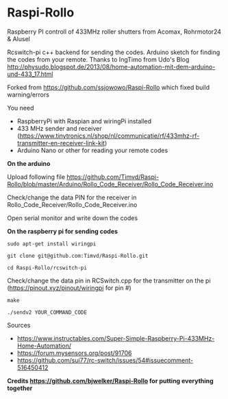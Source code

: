 # Raspi-Rollo
Raspberry PI controll of 433MHz roller shutters from Acomax, Rohrmotor24 &amp; Alusel

Rcswitch-pi c++ backend for sending the codes.
Arduino sketch for finding the codes from your remote. Thanks to IngTimo from Udo's Blog http://physudo.blogspot.de/2013/08/home-automation-mit-dem-arduino-und-433_17.html

Forked from https://github.com/ssjowowo/Raspi-Rollo which fixed build warning/errors

You need
- RaspberryPi with Raspian and wiringPi installed
- 433 MHz sender and receiver (https://www.tinytronics.nl/shop/nl/communicatie/rf/433mhz-rf-transmitter-en-receiver-link-kit)
- Arduino Nano or other for reading your remote codes


**On the arduino**

Upload following file https://github.com/Timvd/Raspi-Rollo/blob/master/Arduino/Rollo_Code_Receiver/Rollo_Code_Receiver.ino 

Check/change the data PIN for the receiver in Rollo_Code_Receiver/Rollo_Code_Receiver.ino

Open serial monitor and write down the codes

**On the raspberry pi for sending codes**

`sudo apt-get install wiringpi`

`git clone git@github.com:Timvd/Raspi-Rollo.git`

`cd Raspi-Rollo/rcswitch-pi`

Check/change the data pin in RCSwitch.cpp for the transmitter on the pi (https://pinout.xyz/pinout/wiringpi for pin #)

`make`

`./sendv2 YOUR_COMMAND_CODE`


Sources 
- https://www.instructables.com/Super-Simple-Raspberry-Pi-433MHz-Home-Automation/
- https://forum.mysensors.org/post/91706 
- https://github.com/sui77/rc-switch/issues/54#issuecomment-516450412

**Credits https://github.com/bjwelker/Raspi-Rollo for putting everything together**

